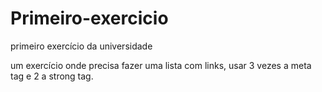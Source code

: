 # Primeiro-exercicio
 primeiro exercício da universidade

 um exercício onde precisa fazer uma lista com links, usar 3 vezes a meta tag e 2 a strong tag.
